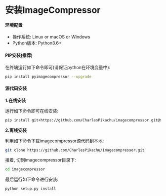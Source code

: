 # 安装ImageCompressor


#### 环境配置

- 操作系统: Linux or macOS or Windows
- Python版本: Python3.6+


#### PIP安装(推荐)

在终端运行如下命令即可(请保证python在环境变量中):

```sh
pip install pyimagecompressor --upgrade
```


#### 源代码安装

**1.在线安装**

运行如下命令即可在线安装:

```sh
pip install git+https://github.com/CharlesPikachu/imagecompressor.git@master
```

**2.离线安装**

利用如下命令下载imagecompressor源代码到本地:

```sh
git clone https://github.com/CharlesPikachu/imagecompressor.git
```

接着, 切到imagecompressor目录下:

```sh
cd imagecompressor
```

最后运行如下命令进行安装:

```sh
python setup.py install
```